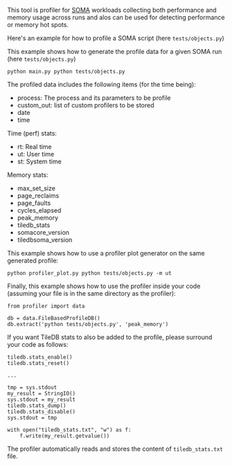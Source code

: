 This tool is profiler for [SOMA](https://github.com/single-cell-data/SOMA/tree/main) workloads collecting both performance and memory usage across runs and alos can be used for detecting performance or memory hot spots.

Here's an example for how to profile a SOMA script (here ```tests/objects.py```)

This example shows how to generate the profile data for a given SOMA run (here ```tests/objects.py```)
```shell
python main.py python tests/objects.py
```

The profiled data includes the following items (for the time being):

* process: The process and its parameters to be profile 
* custom_out: list of custom profilers to be stored
* date
* time

Time (perf) stats:

* rt: Real time
* ut: User time
* st: System time

Memory stats:

* max_set_size
* page_reclaims
* page_faults
* cycles_elapsed
* peak_memory
* tiledb_stats
* somacore_version
* tiledbsoma_version

This example shows how to use a profiler plot generator on the same generated profile:
```shell
python profiler_plot.py python tests/objects.py -m ut
```
Finally, this example shows how to use the profiler inside your code (assuming your file is in the same directory as the profiler):
```code
from profiler import data

db = data.FileBasedProfileDB()
db.extract('python tests/objects.py', 'peak_memory')
```
If you want TileDB stats to also be added to the profile, please surround your code as follows:
```code
tiledb.stats_enable()
tiledb.stats_reset()

...

tmp = sys.stdout
my_result = StringIO()
sys.stdout = my_result
tiledb.stats_dump()
tiledb.stats_disable()
sys.stdout = tmp

with open("tiledb_stats.txt", "w") as f:
    f.write(my_result.getvalue())

```
The profiler automatically reads and stores the content of ```tiledb_stats.txt``` file.